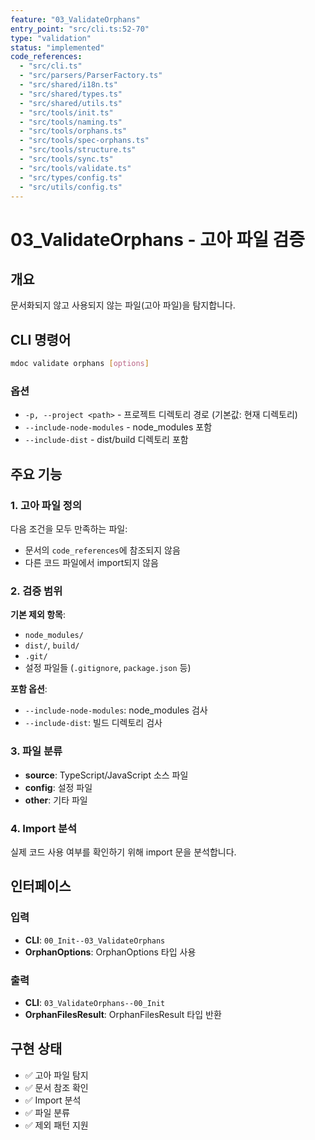 ```yaml
---
feature: "03_ValidateOrphans"
entry_point: "src/cli.ts:52-70"
type: "validation"
status: "implemented"
code_references:
  - "src/cli.ts"
  - "src/parsers/ParserFactory.ts"
  - "src/shared/i18n.ts"
  - "src/shared/types.ts"
  - "src/shared/utils.ts"
  - "src/tools/init.ts"
  - "src/tools/naming.ts"
  - "src/tools/orphans.ts"
  - "src/tools/spec-orphans.ts"
  - "src/tools/structure.ts"
  - "src/tools/sync.ts"
  - "src/tools/validate.ts"
  - "src/types/config.ts"
  - "src/utils/config.ts"
---
```


# 03_ValidateOrphans - 고아 파일 검증

## 개요

문서화되지 않고 사용되지 않는 파일(고아 파일)을 탐지합니다.

## CLI 명령어

```bash
mdoc validate orphans [options]
```

### 옵션

- `-p, --project <path>` - 프로젝트 디렉토리 경로 (기본값: 현재 디렉토리)
- `--include-node-modules` - node_modules 포함
- `--include-dist` - dist/build 디렉토리 포함

## 주요 기능

### 1. 고아 파일 정의

다음 조건을 모두 만족하는 파일:
- 문서의 `code_references`에 참조되지 않음
- 다른 코드 파일에서 import되지 않음

### 2. 검증 범위

**기본 제외 항목**:
- `node_modules/`
- `dist/`, `build/`
- `.git/`
- 설정 파일들 (`.gitignore`, `package.json` 등)

**포함 옵션**:
- `--include-node-modules`: node_modules 검사
- `--include-dist`: 빌드 디렉토리 검사

### 3. 파일 분류

- **source**: TypeScript/JavaScript 소스 파일
- **config**: 설정 파일
- **other**: 기타 파일

### 4. Import 분석

실제 코드 사용 여부를 확인하기 위해 import 문을 분석합니다.

## 인터페이스

### 입력

- **CLI**: `00_Init--03_ValidateOrphans`
- **OrphanOptions**: OrphanOptions 타입 사용

### 출력

- **CLI**: `03_ValidateOrphans--00_Init`
- **OrphanFilesResult**: OrphanFilesResult 타입 반환

## 구현 상태

- ✅ 고아 파일 탐지
- ✅ 문서 참조 확인
- ✅ Import 분석
- ✅ 파일 분류
- ✅ 제외 패턴 지원
